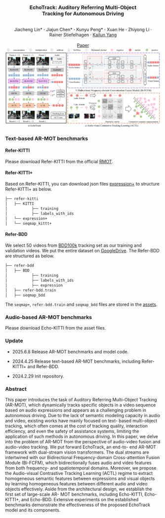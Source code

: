 ### <p align="center"> EchoTrack: Auditory Referring Multi-Object <br /> Tracking for Autonomous Driving
<br>

<div align="center">
  Jiacheng&nbsp;Lin*</a> <b>&middot;</b>
  Jiajun&nbsp;Chen*</a> <b>&middot;</b>
  Kunyu&nbsp;Peng*</a> <b>&middot;</b>
  Xuan&nbsp;He</a> <b>&middot;</b>
  Zhiyong&nbsp;Li</a> &middot;</b>
  Rainer&nbsp;Stiefelhagen</a> &middot;</b>
  <a href="https://yangkailun.com/" target="_blank">Kailun&nbsp;Yang</a>
  <br> <br>
  <a href="https://arxiv.org/pdf/2402.18302.pdf" target="_blank">Paper</a>
</div>

<div align=center><img src="assets/network.png" /></div>



### Text-based AR-MOT benchmarks

#### Refer-KITTI

Please download Refer-KITTI from the official [RMOT](https://github.com/wudongming97/RMOT).

#### Refer-KITTI+

Based on Refer-KITTI, you can download json files [expression+](https://github.com/lab206/EchoTrack/files/15208490/refer-ktiit%2B.zip) to structure Refer-KITTI+ as below.

~~~
├── refer-kitti
│   ├── KITTI
│           ├── training
│           ├── labels_with_ids
│   └── expression+
│   └── seqmap_kittt+
~~~

#### Refer-BDD

We select 50 videos from [BDD100k](https://doc.bdd100k.com/download.html) tracking set as our training and validation videos. We put the entire dataset on [GoogleDrive](https://drive.google.com/drive/folders/12jXjL9wJ9keB-vD-kWKI8IzK6mrIfmAN?usp=sharing). The Refer-BDD are structured as below.

~~~
├── refer-bdd
│   ├── BDD
│           ├── training
│           ├── labels_with_ids
│   		├── expression
│   ├── refer-bdd.train
│   ├── seqmap_bdd
~~~

The `seqmap+`, `refer-bdd.train` and `seqmap_bdd` files are stored in the [assets](https://github.com/lab206/EchoTrack/tree/main/assets).


### Audio-based AR-MOT benchmarks


Please download Echo-KITTI from the asset files.


### Update

- 2025.6.8 Release AR-MOT benchmarks and model code.

- 2024.4.25 Release text-based AR-MOT benchmarks, including Refer-KITTI+ and Refer-BDD.

- 2024.2.29 Init repository.

### Abstract
This paper introduces the task of Auditory Referring
Multi-Object Tracking (AR-MOT), which dynamically tracks
specific objects in a video sequence based on audio expressions and appears as a challenging problem in autonomous
driving. Due to the lack of semantic modeling capacity in
audio and video, existing works have mainly focused on text-
based multi-object tracking, which often comes at the cost of
tracking quality, interaction efficiency, and even the safety of
assistance systems, limiting the application of such methods in
autonomous driving. In this paper, we delve into the problem
of AR-MOT from the perspective of audio-video fusion and
audio-video tracking. We put forward EchoTrack, an end-to-
end AR-MOT framework with dual-stream vision transformers. The dual streams are intertwined with our Bidirectional
Frequency-domain Cross-attention Fusion Module (Bi-FCFM),
which bidirectionally fuses audio and video features from both
frequency- and spatiotemporal domains. Moreover, we propose
the Audio-visual Contrastive Tracking Learning (ACTL) regime
to extract homogeneous semantic features between expressions
and visual objects by learning homogeneous features between
different audio and video objects effectively. Aside from the
architectural design, we establish the first set of large-scale AR-
MOT benchmarks, including Echo-KITTI, Echo-KITTI+, and
Echo-BDD. Extensive experiments on the established benchmarks
demonstrate the effectiveness of the proposed EchoTrack model
and its components.



